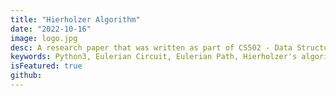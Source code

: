 ```yaml
---
title: "Hierholzer Algorithm"
date: "2022-10-16"
image: logo.jpg
desc: A research paper that was written as part of CS502 - Data Structures and Algorithms at Drexel University in which Hierholzer's algorithm was reviewed.
keywords: Python3, Eulerian Circuit, Eulerian Path, Hierholzer's algorithm, Graph Theory.
isFeatured: true
github:
---
```



